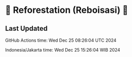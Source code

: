 
# 🌳 Reforestation (Reboisasi) 🌲

## Last Updated

GitHub Actions time: Wed Dec 25 08:26:04 UTC 2024

Indonesia/Jakarta time: Wed Dec 25 15:26:04 WIB 2024
